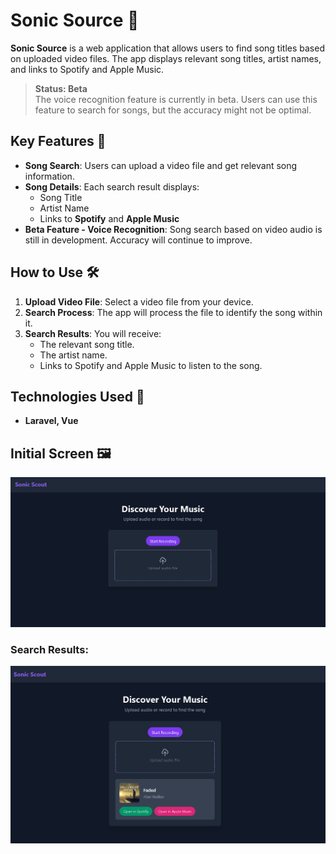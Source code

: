 # Sonic Source 🎵

**Sonic Source** is a web application that allows users to find song titles based on uploaded video files. The app displays relevant song titles, artist names, and links to Spotify and Apple Music. 

> **Status: Beta**  
> The voice recognition feature is currently in beta. Users can use this feature to search for songs, but the accuracy might not be optimal.

## Key Features 🌟
- **Song Search**: Users can upload a video file and get relevant song information.
- **Song Details**: Each search result displays:
  - Song Title
  - Artist Name
  - Links to **Spotify** and **Apple Music**
- **Beta Feature - Voice Recognition**: Song search based on video audio is still in development. Accuracy will continue to improve.

## How to Use 🛠️

1. **Upload Video File**: Select a video file from your device.
2. **Search Process**: The app will process the file to identify the song within it.
3. **Search Results**: You will receive:
   - The relevant song title.
   - The artist name.
   - Links to Spotify and Apple Music to listen to the song.

## Technologies Used 🧰

- **Laravel, Vue**

## Initial Screen 🖼️

<img src="public/images/upload_file.png" alt="Upload Video" width="1000">

### Search Results:
<img src="public/images/result.png" alt="Search Results" width="1000">